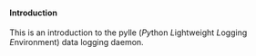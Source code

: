 #### Introduction

This is an introduction to the pylle (*Py*thon *L*ightweight *L*ogging *E*nvironment) data logging daemon.
